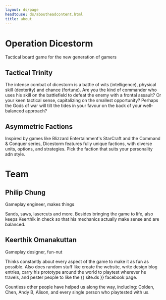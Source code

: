 ```yaml
---
layout: ds/page
headtouse: ds/aboutheadcontent.html
title: about
---
```


# Operation Dicestorm

Tactical board game for the new generation of gamers

## Tactical Trinity
The intense combat of dicestorm is a battle of wits (intelligence), physical skill (dexterity) and chance (fortune). Are you the kind of commander who uses his skill on the battlefield to defeat the enemy with a frontal assault? Or your keen tactical sense, capitalizing on the smallest opportunity? Perhaps the Gods of war will tilt the tides in your favour on the back of your well-balanced approach?

## Asymmetric Factions
Inspired by games like Blizzard Entertainment's StarCraft and the Command & Conquer series, Dicestorm features fully unique factions, with diverse units, options, and strategies. Pick the faction that suits your personality adn style.

# Team


## Philip Chung
Gameplay engineer, makes things

Sands, saws, lasercuts and more. Besides bringing the game to life, also keeps Keerthik in check so that his mechanics actually make sense and are balanced.

## Keerthik Omanakuttan
Gameplay designer, fun-nut

Thinks constantly about every aspect of the game to make it as fun as possible. Also does random stuff like create the website, write design blog entries, carry his prototype around the world to playtest wherever he travels, and pester people to like the {{ site.ds }} facebook page.

Countless other people have helped us along the way, including:
Colden, Chen, Andy B, Alison, and every single person who playtested with us.